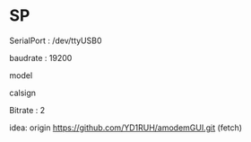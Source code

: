 # SP






SerialPort : /dev/ttyUSB0

baudrate : 19200

model 

calsign

Bitrate : 2






idea:
origin	https://github.com/YD1RUH/amodemGUI.git (fetch)

